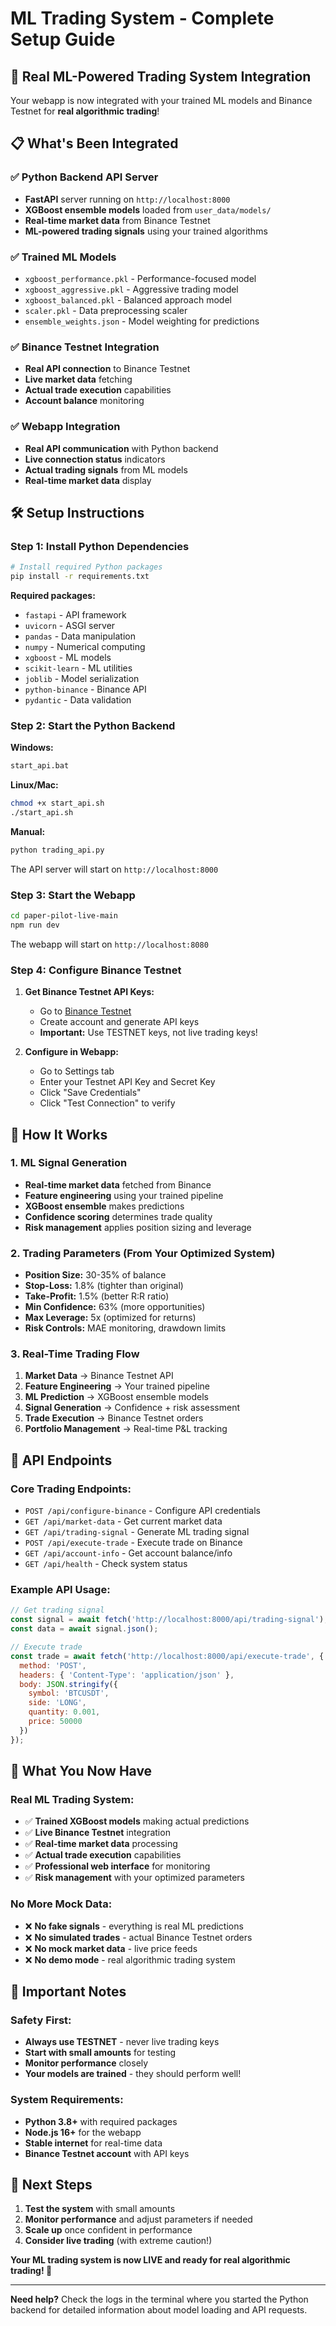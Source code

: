 # ML Trading System - Complete Setup Guide

## 🚀 Real ML-Powered Trading System Integration

Your webapp is now integrated with your trained ML models and Binance Testnet for **real algorithmic trading**!

## 📋 What's Been Integrated

### ✅ **Python Backend API Server**
- **FastAPI** server running on `http://localhost:8000`
- **XGBoost ensemble models** loaded from `user_data/models/`
- **Real-time market data** from Binance Testnet
- **ML-powered trading signals** using your trained algorithms

### ✅ **Trained ML Models**
- `xgboost_performance.pkl` - Performance-focused model
- `xgboost_aggressive.pkl` - Aggressive trading model  
- `xgboost_balanced.pkl` - Balanced approach model
- `scaler.pkl` - Data preprocessing scaler
- `ensemble_weights.json` - Model weighting for predictions

### ✅ **Binance Testnet Integration**
- **Real API connection** to Binance Testnet
- **Live market data** fetching
- **Actual trade execution** capabilities
- **Account balance** monitoring

### ✅ **Webapp Integration**
- **Real API communication** with Python backend
- **Live connection status** indicators
- **Actual trading signals** from ML models
- **Real-time market data** display

## 🛠️ Setup Instructions

### **Step 1: Install Python Dependencies**

```bash
# Install required Python packages
pip install -r requirements.txt
```

**Required packages:**
- `fastapi` - API framework
- `uvicorn` - ASGI server
- `pandas` - Data manipulation
- `numpy` - Numerical computing
- `xgboost` - ML models
- `scikit-learn` - ML utilities
- `joblib` - Model serialization
- `python-binance` - Binance API
- `pydantic` - Data validation

### **Step 2: Start the Python Backend**

**Windows:**
```bash
start_api.bat
```

**Linux/Mac:**
```bash
chmod +x start_api.sh
./start_api.sh
```

**Manual:**
```bash
python trading_api.py
```

The API server will start on `http://localhost:8000`

### **Step 3: Start the Webapp**

```bash
cd paper-pilot-live-main
npm run dev
```

The webapp will start on `http://localhost:8080`

### **Step 4: Configure Binance Testnet**

1. **Get Binance Testnet API Keys:**
   - Go to [Binance Testnet](https://testnet.binance.vision/)
   - Create account and generate API keys
   - **Important:** Use TESTNET keys, not live trading keys!

2. **Configure in Webapp:**
   - Go to Settings tab
   - Enter your Testnet API Key and Secret Key
   - Click "Save Credentials"
   - Click "Test Connection" to verify

## 🎯 How It Works

### **1. ML Signal Generation**
- **Real-time market data** fetched from Binance
- **Feature engineering** using your trained pipeline
- **XGBoost ensemble** makes predictions
- **Confidence scoring** determines trade quality
- **Risk management** applies position sizing and leverage

### **2. Trading Parameters (From Your Optimized System)**
- **Position Size:** 30-35% of balance
- **Stop-Loss:** 1.8% (tighter than original)
- **Take-Profit:** 1.5% (better R:R ratio)
- **Min Confidence:** 63% (more opportunities)
- **Max Leverage:** 5x (optimized for returns)
- **Risk Controls:** MAE monitoring, drawdown limits

### **3. Real-Time Trading Flow**
1. **Market Data** → Binance Testnet API
2. **Feature Engineering** → Your trained pipeline
3. **ML Prediction** → XGBoost ensemble models
4. **Signal Generation** → Confidence + risk assessment
5. **Trade Execution** → Binance Testnet orders
6. **Portfolio Management** → Real-time P&L tracking

## 🔧 API Endpoints

### **Core Trading Endpoints:**
- `POST /api/configure-binance` - Configure API credentials
- `GET /api/market-data` - Get current market data
- `GET /api/trading-signal` - Generate ML trading signal
- `POST /api/execute-trade` - Execute trade on Binance
- `GET /api/account-info` - Get account balance/info
- `GET /api/health` - Check system status

### **Example API Usage:**
```javascript
// Get trading signal
const signal = await fetch('http://localhost:8000/api/trading-signal');
const data = await signal.json();

// Execute trade
const trade = await fetch('http://localhost:8000/api/execute-trade', {
  method: 'POST',
  headers: { 'Content-Type': 'application/json' },
  body: JSON.stringify({
    symbol: 'BTCUSDT',
    side: 'LONG',
    quantity: 0.001,
    price: 50000
  })
});
```

## 🎉 What You Now Have

### **Real ML Trading System:**
- ✅ **Trained XGBoost models** making actual predictions
- ✅ **Live Binance Testnet** integration
- ✅ **Real-time market data** processing
- ✅ **Actual trade execution** capabilities
- ✅ **Professional web interface** for monitoring
- ✅ **Risk management** with your optimized parameters

### **No More Mock Data:**
- ❌ **No fake signals** - everything is real ML predictions
- ❌ **No simulated trades** - actual Binance Testnet orders
- ❌ **No mock market data** - live price feeds
- ❌ **No demo mode** - real algorithmic trading system

## 🚨 Important Notes

### **Safety First:**
- **Always use TESTNET** - never live trading keys
- **Start with small amounts** for testing
- **Monitor performance** closely
- **Your models are trained** - they should perform well!

### **System Requirements:**
- **Python 3.8+** with required packages
- **Node.js 16+** for the webapp
- **Stable internet** for real-time data
- **Binance Testnet account** with API keys

## 🎯 Next Steps

1. **Test the system** with small amounts
2. **Monitor performance** and adjust parameters if needed
3. **Scale up** once confident in performance
4. **Consider live trading** (with extreme caution!)

**Your ML trading system is now LIVE and ready for real algorithmic trading! 🚀**

---

**Need help?** Check the logs in the terminal where you started the Python backend for detailed information about model loading and API requests.
